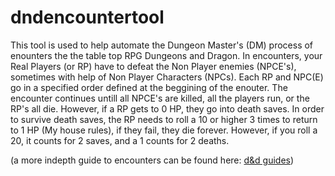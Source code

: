 # dndencountertool

This tool is used to help automate the Dungeon Master's (DM) process of enounters the the table top RPG Dungeons and Dragon. In encounters, your Real Players (or RP) have to defeat the Non Player enemies (NPCE's), sometimes with help of Non Player Characters (NPCs). Each RP and NPC(E) go in a specified order defined at the beggining of the enouter. The encounter continues untill all NPCE's are killed, all the players run, or the RP's all die. However, if a RP gets to 0 HP, they go into death saves. In order to survive death saves, the RP needs to roll a 10 or higher 3 times to return to 1 HP (My house rules), if they fail, they die forever. However, if you roll a 20, it counts for 2 saves, and a 1 counts for 2 deaths. 

(a more indepth guide to encounters can be found here: [d&d guides](https://arcaneeye.com/dm-tools-5e/5e-encounter-building/#:~:text=Like%20a%20Champ-,What%20is%20an%20Encounter%20in%20D%26D%3F,a%20monster%20or%20dangerous%20situation.))

